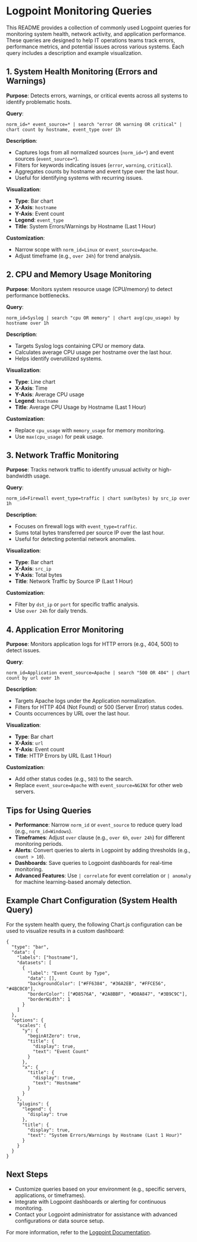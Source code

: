 # Logpoint Monitoring Queries

This README provides a collection of commonly used Logpoint queries for monitoring system health, network activity, and application performance. These queries are designed to help IT operations teams track errors, performance metrics, and potential issues across various systems. Each query includes a description and example visualization.

## 1. System Health Monitoring (Errors and Warnings)

**Purpose**: Detects errors, warnings, or critical events across all systems to identify problematic hosts.

**Query**:
```
norm_id=* event_source=* | search "error OR warning OR critical" | chart count by hostname, event_type over 1h
```

**Description**:
- Captures logs from all normalized sources (`norm_id=*`) and event sources (`event_source=*`).
- Filters for keywords indicating issues (`error`, `warning`, `critical`).
- Aggregates counts by hostname and event type over the last hour.
- Useful for identifying systems with recurring issues.

**Visualization**:
- **Type**: Bar chart
- **X-Axis**: `hostname`
- **Y-Axis**: Event count
- **Legend**: `event_type`
- **Title**: System Errors/Warnings by Hostname (Last 1 Hour)

**Customization**:
- Narrow scope with `norm_id=Linux` or `event_source=Apache`.
- Adjust timeframe (e.g., `over 24h`) for trend analysis.

## 2. CPU and Memory Usage Monitoring

**Purpose**: Monitors system resource usage (CPU/memory) to detect performance bottlenecks.

**Query**:
```
norm_id=Syslog | search "cpu OR memory" | chart avg(cpu_usage) by hostname over 1h
```

**Description**:
- Targets Syslog logs containing CPU or memory data.
- Calculates average CPU usage per hostname over the last hour.
- Helps identify overutilized systems.

**Visualization**:
- **Type**: Line chart
- **X-Axis**: Time
- **Y-Axis**: Average CPU usage
- **Legend**: `hostname`
- **Title**: Average CPU Usage by Hostname (Last 1 Hour)

**Customization**:
- Replace `cpu_usage` with `memory_usage` for memory monitoring.
- Use `max(cpu_usage)` for peak usage.

## 3. Network Traffic Monitoring

**Purpose**: Tracks network traffic to identify unusual activity or high-bandwidth usage.

**Query**:
```
norm_id=Firewall event_type=traffic | chart sum(bytes) by src_ip over 1h
```

**Description**:
- Focuses on firewall logs with `event_type=traffic`.
- Sums total bytes transferred per source IP over the last hour.
- Useful for detecting potential network anomalies.

**Visualization**:
- **Type**: Bar chart
- **X-Axis**: `src_ip`
- **Y-Axis**: Total bytes
- **Title**: Network Traffic by Source IP (Last 1 Hour)

**Customization**:
- Filter by `dst_ip` or `port` for specific traffic analysis.
- Use `over 24h` for daily trends.

## 4. Application Error Monitoring

**Purpose**: Monitors application logs for HTTP errors (e.g., 404, 500) to detect issues.

**Query**:
```
norm_id=Application event_source=Apache | search "500 OR 404" | chart count by url over 1h
```

**Description**:
- Targets Apache logs under the Application normalization.
- Filters for HTTP 404 (Not Found) or 500 (Server Error) status codes.
- Counts occurrences by URL over the last hour.

**Visualization**:
- **Type**: Bar chart
- **X-Axis**: `url`
- **Y-Axis**: Event count
- **Title**: HTTP Errors by URL (Last 1 Hour)

**Customization**:
- Add other status codes (e.g., `503`) to the search.
- Replace `event_source=Apache` with `event_source=NGINX` for other web servers.

## Tips for Using Queries

- **Performance**: Narrow `norm_id` or `event_source` to reduce query load (e.g., `norm_id=Windows`).
- **Timeframes**: Adjust `over` clause (e.g., `over 6h`, `over 24h`) for different monitoring periods.
- **Alerts**: Convert queries to alerts in Logpoint by adding thresholds (e.g., `count > 10`).
- **Dashboards**: Save queries to Logpoint dashboards for real-time monitoring.
- **Advanced Features**: Use `| correlate` for event correlation or `| anomaly` for machine learning-based anomaly detection.

## Example Chart Configuration (System Health Query)

For the system health query, the following Chart.js configuration can be used to visualize results in a custom dashboard:

```chartjs
{
  "type": "bar",
  "data": {
    "labels": ["hostname"],
    "datasets": [
      {
        "label": "Event Count by Type",
        "data": [],
        "backgroundColor": ["#FF6384", "#36A2EB", "#FFCE56", "#4BC0C0"],
        "borderColor": ["#D8576A", "#2A8BBF", "#D8A847", "#3B9C9C"],
        "borderWidth": 1
      }
    ]
  },
  "options": {
    "scales": {
      "y": {
        "beginAtZero": true,
        "title": {
          "display": true,
          "text": "Event Count"
        }
      },
      "x": {
        "title": {
          "display": true,
          "text": "Hostname"
        }
      }
    },
    "plugins": {
      "legend": {
        "display": true
      },
      "title": {
        "display": true,
        "text": "System Errors/Warnings by Hostname (Last 1 Hour)"
      }
    }
  }
}
```

## Next Steps

- Customize queries based on your environment (e.g., specific servers, applications, or timeframes).
- Integrate with Logpoint dashboards or alerting for continuous monitoring.
- Contact your Logpoint administrator for assistance with advanced configurations or data source setup.

For more information, refer to the [Logpoint Documentation](https://docs.logpoint.com/).